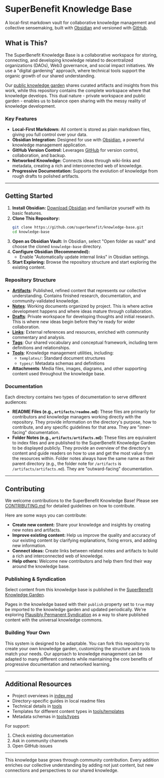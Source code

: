 # SuperBenefit Knowledge Base

A local-first markdown vault for collaborative knowledge management and collective sensemaking, built with [Obsidian](https://obsidian.md/) and versioned with [GitHub](https://github.com/).

## What is This?

The SuperBenefit Knowledge Base is a collaborative workspace for storing, connecting, and developing knowledge related to decentralized organizations (DAOs), Web3 governance, and social impact initiatives. We use a "digital gardening" approach, where technical tools support the organic growth of our shared understanding.

Our [public knowledge garden](https://knowledge.superbenefit.org) shares curated artifacts and insights from this work, while this repository contains the complete workspace where that knowledge develops. This dual nature - private workspace and public garden - enables us to balance open sharing with the messy reality of knowledge development.

### Key Features

*   **Local-First Markdown:** All content is stored as plain markdown files, giving you full control over your data.
*   **Obsidian Integration:** Designed for use with [Obsidian](https://obsidian.md/), a powerful knowledge management application.
*   **GitHub Version Control:** Leverages [GitHub](https://github.com/) for version control, collaboration, and backup.
*   **Networked Knowledge:** Connects ideas through wiki-links and metadata, creating a rich and interconnected web of knowledge.
*   **Progressive Documentation:** Supports the evolution of knowledge from rough drafts to polished artifacts.

---

## Getting Started

1.  **Install Obsidian:** [Download Obsidian](https://obsidian.md/download) and familiarize yourself with its basic features.
2.  **Clone This Repository:**
    ```bash
    git clone https://github.com/superbenefit/knowledge-base.git
    cd knowledge-base
    ```
3.  **Open as Obsidian Vault:** In Obsidian, select "Open folder as vault" and choose the cloned `knowledge-base` directory.
4.  **Configure Obsidian (Recommended):**
    *   Enable "Automatically update internal links" in Obsidian settings.
5.  **Start Exploring:** Browse the repository structure and start exploring the existing content.

### Repository Structure

*   **[Artifacts](artifacts/readme.md)**: Published, refined content that represents our collective understanding. Contains finished research, documentation, and community-validated knowledge.
*   **[Notes](notes/readme.md)**: Working documents organized by project. This is where active development happens and where ideas mature through collaboration.
*   **[Drafts](drafts/readme.md)**: Private workspace for developing thoughts and initial research. This is where new ideas begin before they're ready for wider collaboration.
*   **[Links](links/readme.md)**: External references and resources, enriched with community commentary and analysis.
*   **[Tags](tags/readme.md)**: Our shared vocabulary and conceptual framework, including term definitions and relationships.
*   **[Tools](tools/readme.md)**: Knowledge management utilities, including:
    *   `templates/`: Standard document structures
    *   `types/`: Metadata schemas and definitions
*   **Attachments**: Media files, images, diagrams, and other supporting content used throughout the knowledge base.

### Documentation

Each directory contains two types of documentation to serve different audiences:

*   **README Files (e.g., `artifacts/readme.md`):** These files are primarily for contributors and knowledge managers working directly with the repository. They provide information on the directory's purpose, how to contribute, and any specific guidelines for that area. They are "inner-facing" documentation.
*   **Folder Notes (e.g., `artifacts/artifacts.md`):** These files are equivalent to index files and are published to the SuperBenefit Knowledge Garden to be displayed publicly. They provide an overview of the directory's content and guide readers on how to use and get the most value from the resources within. Folder notes always have the same name as their parent directory (e.g., the folder note for `/artifacts` is `/artifacts/artifacts.md`). They are "outward-facing" documentation.

---

## Contributing

We welcome contributions to the SuperBenefit Knowledge Base! Please see [CONTRIBUTING.md](CONTRIBUTING.md) for detailed guidelines on how to contribute.

Here are some ways you can contribute:

*   **Create new content:** Share your knowledge and insights by creating new notes and artifacts.
*   **Improve existing content:** Help us improve the quality and accuracy of our existing content by clarifying explanations, fixing errors, and adding new information.
*   **Connect ideas:** Create links between related notes and artifacts to build a rich and interconnected web of knowledge.
*   **Help others:** Welcome new contributors and help them find their way around the knowledge base.

### Publishing & Syndication

Select content from this knowledge base is published in the [SuperBenefit Knowledge Garden](https://github.com/superbenefit/knowledge-garden). 

Pages in the knowledge based with their `publish` property set to `true` may be imported to the knowledge garden and updated periodically. We're exploring [Plausibly Permanent Syndication](https://docs.google.com/presentation/d/1fptaoYuqcwp85jsrVrIaSbbQlTzjfu5LVZMdWtWClNo/) as a way to share published content with the universal knowledge commons.

### Building Your Own

This system is designed to be adaptable. You can fork this repository to create your own knowledge garden, customizing the structure and tools to match your needs. Our approach to knowledge management can be adapted to many different contexts while maintaining the core benefits of progressive documentation and networked learning.

---

## Additional Resources

- Project overviews in [index.md](index.md)
- Directory-specific guides in local readme files
- Technical details in [tools](tools/readme.md)
- Templates for different content types in [tools/templates](tools/templates/readme.md)
- Metadata schemas in [tools/types](tools/types/readme.md)

For support:
1. Check existing documentation
2. Ask in community channels
3. Open GitHub issues

---

This knowledge base grows through community contribution. Every addition enriches our collective understanding by adding not just content, but new connections and perspectives to our shared knowledge.